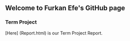 ## Welcome to Furkan Efe's GitHub page

### Term Project

[Here] (Report.html) is our Term Project Report.

